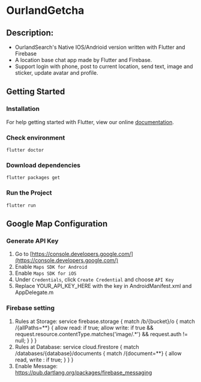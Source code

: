 # OurlandGetcha

## Description:
* OurlandSearch's Native IOS/Andrioid version written with Flutter and Firebase
* A location base chat app made by Flutter and Firebase.
* Support login with phone, post to current location, send text, image and sticker, update avatar and profile.


## Getting Started

### Installation
For help getting started with Flutter, view our online
[documentation](https://flutter.io/docs/get-started/install).


### Check environment
`
flutter doctor
`

### Download dependencies
`
flutter packages get
`

### Run the Project
`
flutter run
`

## Google Map Configuration

### Generate API Key
1. Go to [https://console.developers.google.com/](https://console.developers.google.com/)
2. Enable `Maps SDK for Android`
3. Enable `Maps SDK for iOS`
4. Under `Credentials`, click `Create Credential` and choose `API Key`
5. Replace YOUR_API_KEY_HERE with the key in AndroidManifest.xml and AppDelegate.m 

### Firebase setting
1. Rules at Storage:
service firebase.storage {
  match /b/{bucket}/o {
    match /{allPaths=**} {
      allow read: if true;
      allow write: if true && request.resource.contentType.matches('image/.*') && request.auth != null;
    }
  }
}
2. Rules at Database:
service cloud.firestore {
  match /databases/{database}/documents {
    match /{document=**} {
      allow read, write : if true; 
    }
  }
}
2. Enable Message:
https://pub.dartlang.org/packages/firebase_messaging
